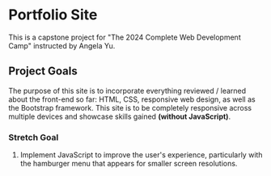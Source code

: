 # Portfolio Site

This is a capstone project for "The 2024 Complete Web Development Camp" instructed by Angela Yu.

## Project Goals

The purpose of this site is to incorporate everything reviewed / learned about the front-end so far: HTML, CSS, responsive web design, as well as the Bootstrap framework. This site is to be completely responsive across multiple devices and showcase skills gained **(without JavaScript)**.

### Stretch Goal

1. Implement JavaScript to improve the user's experience, particularly with the hamburger menu that appears for smaller screen resolutions.
